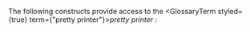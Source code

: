  



The following constructs provide access to the <GlossaryTerm styled={true} term={"pretty printer"}><i>pretty printer</i></GlossaryTerm> : 







 



 



